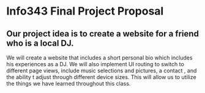 # Info343 Final Project Proposal
## Our project idea is to create a website for a friend who is a local DJ.

We will create a website that includes a short personal bio which includes his experiences as a DJ.
We will also implement UI routing to switch to different page views, include music selections and pictures, a contact , and the ability t adjust through different device sizes. This will allow us to utilize the things we have learned throughout this class.
